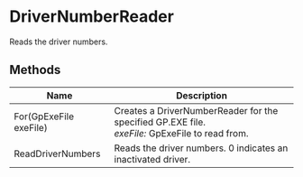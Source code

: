 # DriverNumberReader

Reads the driver numbers.



## Methods

| Name            | Description        |
|-----------------|--------------------|
| For(GpExeFile exeFile)   |  Creates a DriverNumberReader for the specified GP.EXE file.<br />*exeFile:* GpExeFile to read from.<br /> 
| ReadDriverNumbers   |  Reads the driver numbers. 0 indicates an inactivated driver. 


